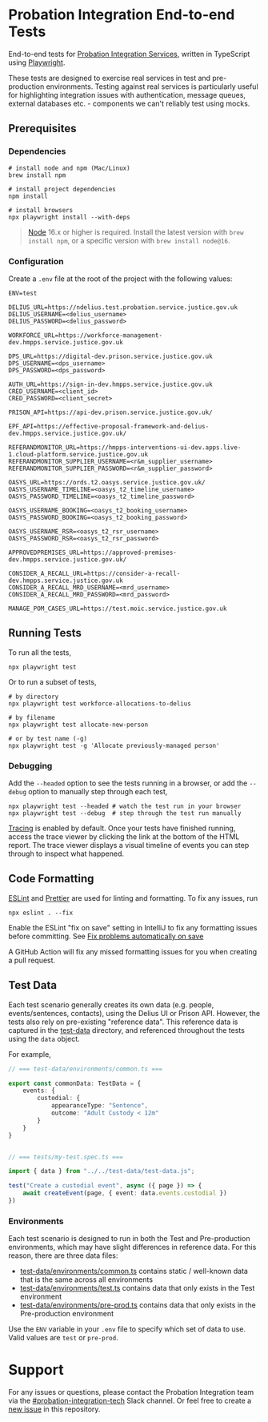 # Probation Integration End-to-end Tests

End-to-end tests
for [Probation Integration Services](https://github.com/ministryofjustice/hmpps-probation-integration-services),
written in TypeScript using [Playwright](https://playwright.dev).

These tests are designed to exercise real services in test and pre-production environments.
Testing against real services is particularly useful for highlighting integration issues with authentication, message
queues, external databases etc. - components we can't reliably test using mocks.

## Prerequisites

### Dependencies

```shell
# install node and npm (Mac/Linux)
brew install npm

# install project dependencies
npm install

# install browsers
npx playwright install --with-deps
```

> [Node](https://nodejs.org/en/) 16.x or higher is required.
Install the latest version with `brew install npm`, or a specific version with `brew install node@16`.

### Configuration

Create a `.env` file at the root of the project with the following values:

```
ENV=test

DELIUS_URL=https://ndelius.test.probation.service.justice.gov.uk
DELIUS_USERNAME=<delius_username>
DELIUS_PASSWORD=<delius_password>

WORKFORCE_URL=https://workforce-management-dev.hmpps.service.justice.gov.uk

DPS_URL=https://digital-dev.prison.service.justice.gov.uk
DPS_USERNAME=<dps_username>
DPS_PASSWORD=<dps_password>

AUTH_URL=https://sign-in-dev.hmpps.service.justice.gov.uk
CRED_USERNAME=<client_id>
CRED_PASSWORD=<client_secret>

PRISON_API=https://api-dev.prison.service.justice.gov.uk/

EPF_API=https://effective-proposal-framework-and-delius-dev.hmpps.service.justice.gov.uk/

REFERANDMONITOR_URL=https://hmpps-interventions-ui-dev.apps.live-1.cloud-platform.service.justice.gov.uk
REFERANDMONITOR_SUPPLIER_USERNAME=<r&m_supplier_username>
REFERANDMONITOR_SUPPLIER_PASSWORD=<r&m_supplier_password>

OASYS_URL=https://ords.t2.oasys.service.justice.gov.uk/
OASYS_USERNAME_TIMELINE=<oasys_t2_timeline_username>
OASYS_PASSWORD_TIMELINE=<oasys_t2_timeline_password>

OASYS_USERNAME_BOOKING=<oasys_t2_booking_username>
OASYS_PASSWORD_BOOKING=<oasys_t2_booking_password>

OASYS_USERNAME_RSR=<oasys_t2_rsr_username>
OASYS_PASSWORD_RSR=<oasys_t2_rsr_password>

APPROVEDPREMISES_URL=https://approved-premises-dev.hmpps.service.justice.gov.uk/

CONSIDER_A_RECALL_URL=https://consider-a-recall-dev.hmpps.service.justice.gov.uk
CONSIDER_A_RECALL_MRD_USERNAME=<mrd_username>
CONSIDER_A_RECALL_MRD_PASSWORD=<mrd_password>

MANAGE_POM_CASES_URL=https://test.moic.service.justice.gov.uk

```

## Running Tests

To run all the tests,

```shell
npx playwright test
```

Or to run a subset of tests,

```shell
# by directory
npx playwright test workforce-allocations-to-delius

# by filename
npx playwright test allocate-new-person

# or by test name (-g)
npx playwright test -g 'Allocate previously-managed person'
```

### Debugging

Add the `--headed` option to see the tests running in a browser, or add the `--debug` option to manually step through
each test,

```shell
npx playwright test --headed # watch the test run in your browser
npx playwright test --debug  # step through the test run manually
```

[Tracing](https://playwright.dev/docs/trace-viewer) is enabled by default.
Once your tests have finished running, access the trace viewer by clicking the link at the bottom of the HTML report.
The trace viewer displays a visual timeline of events you can step through to inspect what happened.

## Code Formatting

[ESLint](https://eslint.org/) and [Prettier](https://prettier.io/) are used for linting and formatting.
To fix any issues, run

```shell
npx eslint . --fix
```

Enable the ESLint "fix on save" setting in IntelliJ to fix any formatting issues before committing.
See [Fix problems automatically on save](https://www.jetbrains.com/help/idea/eslint.html#ws_eslint_configure_run_eslint_on_save)

A GitHub Action will fix any missed formatting issues for you when creating a pull request.

## Test Data

Each test scenario generally creates its own data (e.g. people, events/sentences, contacts), using the Delius UI or
Prison API.
However, the tests also rely on pre-existing "reference data".
This reference data is captured in the [test-data](./test-data) directory, and referenced throughout the tests using
the `data` object.

For example,

```typescript
// === test-data/environments/common.ts ===

export const commonData: TestData = {
    events: {
        custodial: {
            appearanceType: "Sentence",
            outcome: "Adult Custody < 12m"
        }
    }
}


// === tests/my-test.spec.ts ===

import { data } from "../../test-data/test-data.js";

test("Create a custodial event", async ({ page }) => {
    await createEvent(page, { event: data.events.custodial })
})
```

### Environments

Each test scenario is designed to run in both the Test and Pre-production environments, which may have slight
differences in reference data.
For this reason, there are three data files:

* [test-data/environments/common.ts](test-data/environments/common.ts) contains static / well-known data that is the
  same across all environments
* [test-data/environments/test.ts](test-data/environments/test.ts) contains data that only exists in the Test
  environment
* [test-data/environments/pre-prod.ts](test-data/environments/test.ts) contains data that only exists in the
  Pre-production environment

Use the `ENV` variable in your `.env` file to specify which set of data to use.
Valid values are `test` or `pre-prod`.

# Support

For any issues or questions, please contact the Probation Integration team via
the [#probation-integration-tech](https://mojdt.slack.com/archives/C02HQ4M2YQN)
Slack channel. Or feel free to create
a [new issue](https://github.com/ministryofjustice/hmpps-probation-integration-services/issues/new)
in this repository.
